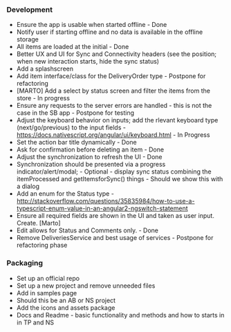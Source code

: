 ### Development 

- Ensure the app is usable when started offline - Done
- Notify user if starting offline and no data is available in the offline storage
- All items are loaded at the initial - Done
- Better UX and UI for Sync and Connectivity headers (see the position; when new interaction starts, hide the sync status)
- Add a splashscreen
- Add item interface/class for the DeliveryOrder type - Postpone for refactoring
- [MARTO] Add a select by status screen and filter the items from the store - In progress
- Ensure any requests to the server errors are handled - this is not the case in the SB app - Postpone for testing 
- Adjust the keyboard behavior on inputs; add the rlevant keyboard type (next/go/previous) to the input fields - https://docs.nativescript.org/angular/ui/keyboard.html - In Progress
- Set the action bar title dynamically - Done
- Ask for confirmation before deleting an item - Done
- Adjust the synchronization to refresh the UI - Done
- Synchronization should be presented via a progress indicator/alert/modal; - Optional - display sync status combining the itemProcessed and getItemsforSync() things - Should we show this with a dialog 
- Add an enum for the Status type - http://stackoverflow.com/questions/35835984/how-to-use-a-typescript-enum-value-in-an-angular2-ngswitch-statement
- Ensure all required fields are shown in the UI and taken as user input. Create. [Marto]
- Edit allows for Status and Comments only. - Done
- Remove DeliveriesService and best usage of services - Postpone for refactoring phase

### Packaging

- Set up an official repo 
- Set up a new project and remove unneeded files 
- Add in samples page 
- Should this be an AB or NS project 
- Add the icons and assets package 
- Docs and Readme - basic functionality and methods and how to starts in in TP and NS
